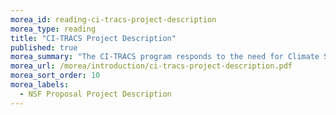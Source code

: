 ```yaml
---
morea_id: reading-ci-tracs-project-description
morea_type: reading
title: "CI-TRACS Project Description"
published: true
morea_summary: "The CI-TRACS program responds to the need for Climate Science (CLS) research workforce development in the area of CI. Without sophisticated CI skills CLS in the Hawaii-Pacific region is fundamentally limited with concomitant impacts upon our ability to monitor, predict and mitigate the impacts of climate change on island locales."
morea_url: /morea/introduction/ci-tracs-project-description.pdf
morea_sort_order: 10
morea_labels: 
  - NSF Proposal Project Description
---
```

